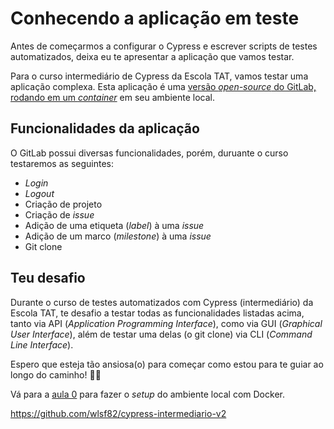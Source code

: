 # Conhecendo a aplicação em teste

Antes de começarmos a configurar o Cypress e escrever scripts de testes automatizados, deixa eu te apresentar a aplicação que vamos testar.

Para o curso intermediário de Cypress da Escola TAT, vamos testar uma aplicação complexa. Esta aplicação é uma [versão _open-source_ do GitLab, rodando em um _container_](https://hub.docker.com/r/wlsf82/gitlab-ce) em seu ambiente local.

## Funcionalidades da aplicação

O GitLab possui diversas funcionalidades, porém, duruante o curso testaremos as seguintes:

- _Login_
- _Logout_
- Criação de projeto
- Criação de _issue_
- Adição de uma etiqueta (_label_) à uma _issue_
- Adição de um marco (_milestone_) à uma _issue_
- Git clone

## Teu desafio

Durante o curso de testes automatizados com Cypress (intermediário) da Escola TAT, te desafio a testar todas as funcionalidades listadas acima, tanto via API (_Application Programming Interface_), como via GUI (_Graphical User Interface_), além de testar uma delas (o git clone) via CLI (_Command Line Interface_).

Espero que esteja tão ansiosa(o) para começar como estou para te guiar ao longo do caminho! 🧑‍🏫

Vá para a [aula 0](./0.md) para fazer o _setup_ do ambiente local com Docker.


https://github.com/wlsf82/cypress-intermediario-v2